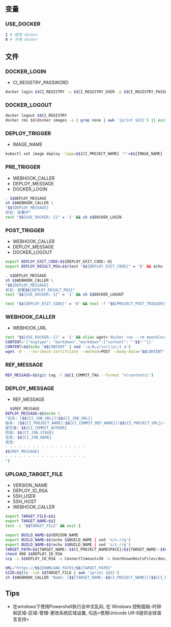 ## 变量

### USE_DOCKER
```bash
1 # 使用 docker
0 # 不用 docker
```

## 文件

### DOCKER_LOGIN
- CI_REGISTRY_PASSWORD
```bash
docker login $$CI_REGISTRY -u $$CI_REGISTRY_USER -p $$CI_REGISTRY_PASSWORD
```

### DOCKER_LOGOUT
```bash
docker logout $$CI_REGISTRY
docker rmi $$(docker images -a | grep none | awk '{print $$3}') || exit 0
```

### DEPLOY_TRIGGER
- IMAGE_NAME
```bash
kubectl set image deploy -lapp=$${CI_PROJECT_NAME} '*'=$${IMAGE_NAME}
```

### PRE_TRIGGER
- WEBHOOK_CALLER
- DEPLOY_MESSAGE
- DOCKER_LOGIN
```bash
. $$DEPLOY_MESSAGE
sh $$WEBHOOK_CALLER \
"$${DEPLOY_MESSAGE}
状态: 部署中"
test "$${USE_DOCKER:-1}" = '1' && sh $$DOCKER_LOGIN
```

### POST_TRIGGER
- WEBHOOK_CALLER
- DEPLOY_MESSAGE
- DOCKER_LOGOUT
```bash
export DEPLOY_EXIT_CODE=$${DEPLOY_EXIT_CODE:-0}
export DEPLOY_RESULT_MSG=$$(test "$${DEPLOY_EXIT_CODE}" = '0' && echo '成功' || echo '失败')

. $$DEPLOY_MESSAGE
sh $$WEBHOOK_CALLER \
"$${DEPLOY_MESSAGE}
状态: 部署$${DEPLOY_RESULT_MSG}"
test "$${USE_DOCKER:-1}" = '1' && sh $$DOCKER_LOGOUT

test "$${DEPLOY_EXIT_CODE}" = '0' && test -f "$${PROJECT_POST_TRIGGER}" && sh "$${PROJECT_POST_TRIGGER}" || :
```

### WEBHOOK_CALLER
- WEBHOOK_URL
```bash
test "$${USE_DOCKER:-1}" = '1' && alias wget='docker run --rm mwendler/wget'
CONTENT='{"msgtype": "markdown","markdown":{"content": "'$$*'"}}'
CONTENT=$$(echo "$$CONTENT" | sed ':a;N;s/\n/\\n/;t a')
wget -O - --no-check-certificate --method=POST --body-data="$$CONTENT" $$WEBHOOK_URL
```

### REF_MESSAGE
```bash
REF_MESSAGE=$$(git tag -l $$CI_COMMIT_TAG --format '%(contents)')
```

### DEPLOY_MESSAGE
- REF_MESSAGE
```bash
. $$REF_MESSAGE
DEPLOY_MESSAGE=$$(echo \
"任务: [$${CI_JOB_URL}]($${CI_JOB_URL})
版本: [$${CI_PROJECT_NAME}:$${CI_COMMIT_REF_NAME}]($${CI_PROJECT_URL}/-/tree/$${CI_COMMIT_REF_NAME})
提交者: $${CI_COMMIT_AUTHOR}
阶段: $${CI_JOB_STAGE}
任务: $${CI_JOB_NAME}
信息:
- - - - - - - - - - - - - - - - - -
$${REF_MESSAGE}
- - - - - - - - - - - - - - - - - -
")
```

### UPLOAD_TARGET_FILE
- VERSION_NAME
- DEPLOY_ID_RSA
- SSH_USER
- SSH_HOST
- WEBHOOK_CALLER
```bash
export TARGET_FILE=$$1
export TARGET_NAME=$$2
test -z "$$TARGET_FILE" && exit 1

export BUILD_NAME=$$VERSION_NAME
export BUILD_NAME=$$(echo $$BUILD_NAME | sed 's/v-//g')
export BUILD_NAME=$$(echo $$BUILD_NAME | sed 's/i-//g')
TARGET_PATH=$${TARGET_NAME:-$$CI_PROJECT_NAMESPACE}/$${TARGET_NAME:-$$CI_PROJECT_NAME}-$${CI_JOB_NAME}-$${BUILD_NAME}.$${TARGET_FILE##*.}
chmod 400 $$DEPLOY_ID_RSA
scp -i $$DEPLOY_ID_RSA -o ConnectTimeout=30 -o UserKnownHostsFile=/dev/null -o StrictHostKeyChecking=no -P 2222 $$TARGET_FILE $${SSH_USER}@$${SSH_HOST}:~/upload/$$TARGET_PATH

URL="https://$${DOWNLOAD_PATH}/$${TARGET_PATH}"
SIZE=$$(ls -lah $$TARGET_FILE | awk '{print $$5}')
sh $$WEBHOOK_CALLER "Name: [$${TARGET_NAME:-$$CI_PROJECT_NAME}]($${CI_PROJECT_URL}/-/tree/$${CI_COMMIT_REF_NAME})\nBuild: [$${CI_JOB_NAME}]($${CI_JOB_URL})\nURL: [$$URL]($$URL)\nSize: $${SIZE}"
```

## Tips

* 在windows下使用Powershell执行会中文乱码, 在 Windows 控制面板-时钟和区域-区域-管理-更改系统区域设置, 勾选<使用Unicode Utf-8提供全球语言支持>